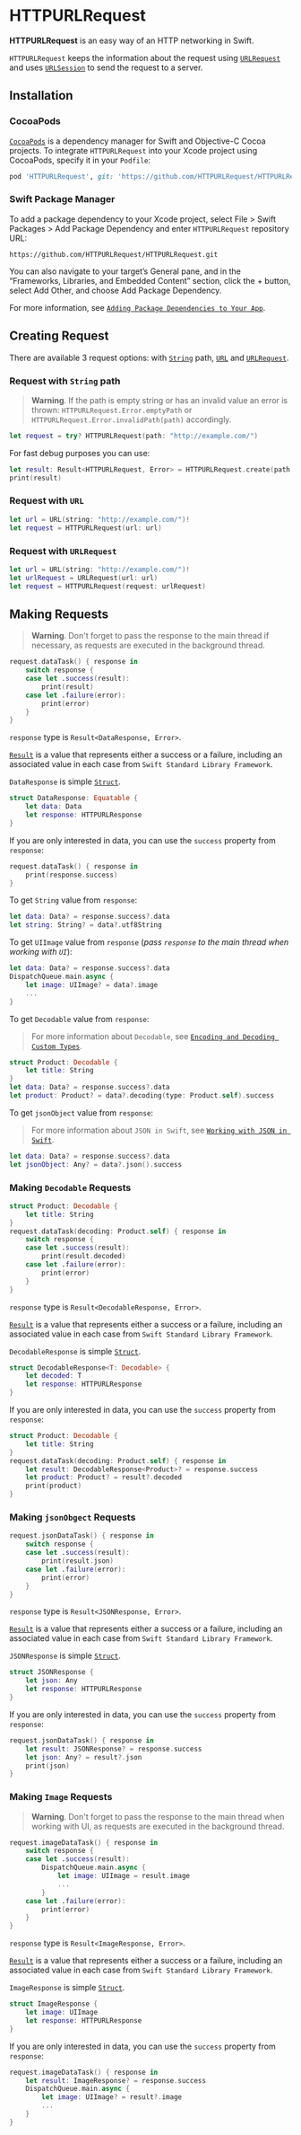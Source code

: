 # HTTPURLRequest

**HTTPURLRequest** is an easy way of an HTTP networking in Swift.

`HTTPURLRequest` keeps the information about the request using [`URLRequest`](https://developer.apple.com/documentation/foundation/urlrequest) and uses [`URLSession`](https://developer.apple.com/documentation/foundation/urlsession) to send the request to a server.
## Installation
### CocoaPods
[`CocoaPods`](https://cocoapods.org/) is a dependency manager for Swift and Objective-C Cocoa projects. To integrate `HTTPURLRequest` into your Xcode project using CocoaPods, specify it in your `Podfile`:
```ruby
pod 'HTTPURLRequest', git: 'https://github.com/HTTPURLRequest/HTTPURLRequest.git'
```
### Swift Package Manager
To add a package dependency to your Xcode project, select File > Swift Packages > Add Package Dependency and enter `HTTPURLRequest` repository URL:
```
https://github.com/HTTPURLRequest/HTTPURLRequest.git
```
You can also navigate to your target’s General pane, and in the “Frameworks, Libraries, and Embedded Content” section, click the + button, select Add Other, and choose Add Package Dependency.

For more information, see [`Adding Package Dependencies to Your App`](https://developer.apple.com/documentation/xcode/adding_package_dependencies_to_your_app).
## Creating Request
There are available 3 request options: with [`String`](https://developer.apple.com/documentation/swift/string) path, [`URL`](https://developer.apple.com/documentation/foundation/url) and [`URLRequest`](https://developer.apple.com/documentation/foundation/urlrequest).
### Request with `String` path
> **Warning**. If the path is empty string or has an invalid value an error is thrown: `HTTPURLRequest.Error.emptyPath` or `HTTPURLRequest.Error.invalidPath(path)` accordingly.
```swift
let request = try? HTTPURLRequest(path: "http://example.com/")
```
For fast debug purposes you can use:
```swift
let result: Result<HTTPURLRequest, Error> = HTTPURLRequest.create(path: "http://example.com/")
print(result)
```
### Request with `URL`
```swift
let url = URL(string: "http://example.com/")!
let request = HTTPURLRequest(url: url)
```
### Request with `URLRequest`
```swift
let url = URL(string: "http://example.com/")!
let urlRequest = URLRequest(url: url)
let request = HTTPURLRequest(request: urlRequest)
```
## Making Requests
> **Warning**. Don't forget to pass the response to the main thread if necessary, as requests are executed in the background thread.
```swift
request.dataTask() { response in
    switch response {
    case let .success(result):
        print(result)
    case let .failure(error):
        print(error)
    }
}
```
`response` type is `Result<DataResponse, Error>`.

[`Result`](https://developer.apple.com/documentation/swift/result) is a value that represents either a success or a failure, including an associated value in each case from `Swift Standard Library Framework`.

`DataResponse` is simple [`Struct`](https://docs.swift.org/swift-book/LanguageGuide/ClassesAndStructures.html).
```swift
struct DataResponse: Equatable {
    let data: Data
    let response: HTTPURLResponse
}
```
If you are only interested in data, you can use the `success` property from `response`:
```swift
request.dataTask() { response in
    print(response.success)
}
```
To get `String` value from `response`:
```swift
let data: Data? = response.success?.data
let string: String? = data?.utf8String
```
To get `UIImage` value from `response` (_pass `response` to the main thread when working with `UI`_):
```swift
let data: Data? = response.success?.data
DispatchQueue.main.async {
    let image: UIImage? = data?.image
    ...
}
```
To get `Decodable` value from `response`:
> For more information about `Decodable`, see [`Encoding and Decoding Custom Types`](https://developer.apple.com/documentation/foundation/archives_and_serialization/encoding_and_decoding_custom_types).
```swift
struct Product: Decodable {
    let title: String
}
let data: Data? = response.success?.data
let product: Product? = data?.decoding(type: Product.self).success
```
To get `jsonObject` value from `response`:
> For more information about `JSON in Swift`, see [`Working with JSON in Swift`](https://developer.apple.com/swift/blog/?id=37).
```swift
let data: Data? = response.success?.data
let jsonObject: Any? = data?.json().success
```
### Making `Decodable` Requests
```swift
struct Product: Decodable {
    let title: String
}
request.dataTask(decoding: Product.self) { response in
    switch response {
    case let .success(result):
        print(result.decoded)
    case let .failure(error):
        print(error)
    }
}
```
`response` type is `Result<DecodableResponse, Error>`.

[`Result`](https://developer.apple.com/documentation/swift/result) is a value that represents either a success or a failure, including an associated value in each case from `Swift Standard Library Framework`.

`DecodableResponse` is simple [`Struct`](https://docs.swift.org/swift-book/LanguageGuide/ClassesAndStructures.html).
```swift
struct DecodableResponse<T: Decodable> {
    let decoded: T
    let response: HTTPURLResponse
}
```
If you are only interested in data, you can use the `success` property from `response`:
```swift
struct Product: Decodable {
    let title: String
}
request.dataTask(decoding: Product.self) { response in
    let result: DecodableResponse<Product>? = response.success
    let product: Product? = result?.decoded
    print(product)
}
```
### Making `jsonObgect` Requests
```swift
request.jsonDataTask() { response in
    switch response {
    case let .success(result):
        print(result.json)
    case let .failure(error):
        print(error)
    }
}
```
`response` type is `Result<JSONResponse, Error>`.

[`Result`](https://developer.apple.com/documentation/swift/result) is a value that represents either a success or a failure, including an associated value in each case from `Swift Standard Library Framework`.

`JSONResponse` is simple [`Struct`](https://docs.swift.org/swift-book/LanguageGuide/ClassesAndStructures.html).
```swift
struct JSONResponse {
    let json: Any
    let response: HTTPURLResponse
}
```
If you are only interested in data, you can use the `success` property from `response`:
```swift
request.jsonDataTask() { response in
    let result: JSONResponse? = response.success
    let json: Any? = result?.json
    print(json)
}
```
### Making `Image` Requests
> **Warning**. Don't forget to pass the response to the main thread when working with UI, as requests are executed in the background thread.
```swift
request.imageDataTask() { response in
    switch response {
    case let .success(result):
        DispatchQueue.main.async {
            let image: UIImage = result.image
            ...
        }
    case let .failure(error):
        print(error)
    }
}
```
`response` type is `Result<ImageResponse, Error>`.

[`Result`](https://developer.apple.com/documentation/swift/result) is a value that represents either a success or a failure, including an associated value in each case from `Swift Standard Library Framework`.

`ImageResponse` is simple [`Struct`](https://docs.swift.org/swift-book/LanguageGuide/ClassesAndStructures.html).
```swift
struct ImageResponse {
    let image: UIImage
    let response: HTTPURLResponse
}
```
If you are only interested in data, you can use the `success` property from `response`:
```swift
request.imageDataTask() { response in
    let result: ImageResponse? = response.success
    DispatchQueue.main.async {
        let image: UIImage? = result?.image
        ...
    }
}
```